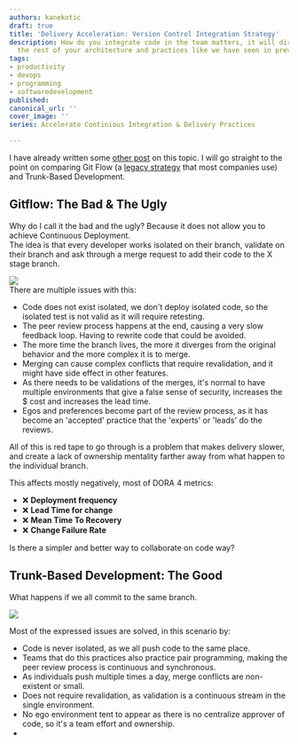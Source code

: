 ```yaml
---
authors: kanekotic
draft: true
title: 'Delivery Acceleration: Version Control Integration Strategy'
description: How do you integrate code in the team matters, it will directly affect
  the rest of your architecture and practices like we have seen in previous chapters
tags:
- productivity
- devops
- programming
- softwaredevelopment
published: 
canonical_url: ''
cover_image: ''
series: Accelerate Continious Integration & Delivery Practices

---
```

I have already written some [other post](https://www.kanekotic.com/blog/2022/08/08/stop-prs) on this topic. I will go straight to the point on comparing Git Flow (a [legacy strategy](https://www.atlassian.com/git/tutorials/comparing-workflows/gitflow-workflow) that most companies use) and Trunk-Based Development.

## Gitflow: The Bad & The Ugly

Why do I call it the bad and the ugly? Because it does not allow you to achieve Continuous Deployment.  
The idea is that every developer works isolated on their branch, validate on their branch and ask through a merge request to add their code to the X stage branch.

![](https://www.kanekotic.com/img/gitflow-diagram-768x973.png)  
There are multiple issues with this:

* Code does not exist isolated, we don't deploy isolated code, so the isolated test is not valid as it will require retesting.
* The peer review process happens at the end, causing a very slow feedback loop. Having to rewrite code that could be avoided.
* The more time the branch lives, the more it diverges from the original behavior and the more complex it is to merge.
* Merging can cause complex conflicts that require revalidation, and it might have side effect in other features. 
* As there needs to be validations of the merges, it's normal to have multiple environments that give a false sense of security, increases the $ cost and increases the lead time.
* Egos and preferences become part of the review process, as it has become an 'accepted' practice that the 'experts' or 'leads' do the reviews.

All of this is red tape to go through is a problem that makes delivery slower, and create a lack of ownership mentality farther away from what happen to the individual branch.

  
This affects mostly negatively, most of DORA 4 metrics:

* ❌ **Deployment frequency**
* ❌ **Lead Time for change**
* ❌ **Mean Time To Recovery**
* ❌ **Change Failure Rate**

Is there a simpler and better way to collaborate on code way?

## Trunk-Based Development: The Good

What happens if we all commit to the same branch.

![](https://www.kanekotic.com/img/trunk.png)

Most of the expressed issues are solved, in this scenario by:

* Code is never isolated, as we all push code to the same place.
* Teams that do this practices also practice pair programming, making the peer review process is continuous and synchronous.
* As individuals push multiple times a day, merge conflicts are non-existent or small.
* Does not require revalidation, as validation is a continuous stream in the single environment.
* No ego environment tent to appear as there is no centralize approver of code, so it's a team effort and ownership.
* 